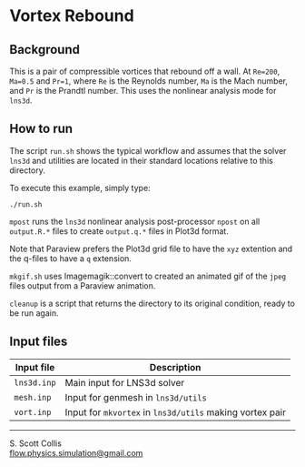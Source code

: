 # Vortex Rebound

## Background

This is a pair of compressible vortices that rebound off a wall.
At `Re=200`, `Ma=0.5` and `Pr=1`, where `Re` is the Reynolds number,
`Ma` is the Mach number, and `Pr` is the Prandtl number.  This uses 
the nonlinear analysis mode for `lns3d`.

## How to run

The script `run.sh` shows the typical workflow and assumes that
the solver `lns3d` and utilities are located in their standard
locations relative to this directory.

To execute this example, simply type:

    ./run.sh

`mpost` runs the `lns3d` nonlinear analysis post-processor `npost` 
on all `output.R.*` files to create `output.q.*` files in Plot3d
format.

Note that Paraview prefers the Plot3d grid file to have the `xyz`
extention and the q-files to have a `q` extension.

`mkgif.sh` uses Imagemagik::convert to created an animated gif
of the `jpeg` files output from a Paraview animation.

`cleanup` is a script that returns the directory to its original
condition, ready to be run again.

## Input files

Input file     |   Description
---------------|--------------------------------------------------------
`lns3d.inp`    | Main input for LNS3d solver
`mesh.inp`     | Input for genmesh in `lns3d/utils`
`vort.inp`     | Input for `mkvortex` in `lns3d/utils` making vortex pair

---

S. Scott Collis\
flow.physics.simulation@gmail.com
